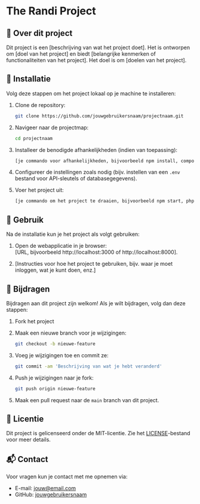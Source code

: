 # The Randi Project

## 📖 Over dit project
Dit project is een [beschrijving van wat het project doet]. Het is ontworpen om [doel van het project] en biedt [belangrijke kenmerken of functionaliteiten van het project]. Het doel is om [doelen van het project].

## 🔧 Installatie
Volg deze stappen om het project lokaal op je machine te installeren:

1. Clone de repository:
    ```bash
    git clone https://github.com/jouwgebruikersnaam/projectnaam.git
    ```

2. Navigeer naar de projectmap:
    ```bash
    cd projectnaam
    ```

3. Installeer de benodigde afhankelijkheden (indien van toepassing):
    ```bash
    [je commando voor afhankelijkheden, bijvoorbeeld npm install, composer install, enz.]
    ```

4. Configureer de instellingen zoals nodig (bijv. instellen van een `.env` bestand voor API-sleutels of databasegegevens).

5. Voer het project uit:
    ```bash
    [je commando om het project te draaien, bijvoorbeeld npm start, php artisan serve, enz.]
    ```

## 🚀 Gebruik
Na de installatie kun je het project als volgt gebruiken:

1. Open de webapplicatie in je browser:  
   [URL, bijvoorbeeld http://localhost:3000 of http://localhost:8000].

2. [Instructies voor hoe het project te gebruiken, bijv. waar je moet inloggen, wat je kunt doen, enz.]

## 🤝 Bijdragen
Bijdragen aan dit project zijn welkom! Als je wilt bijdragen, volg dan deze stappen:

1. Fork het project
2. Maak een nieuwe branch voor je wijzigingen:
    ```bash
    git checkout -b nieuwe-feature
    ```

3. Voeg je wijzigingen toe en commit ze:
    ```bash
    git commit -am 'Beschrijving van wat je hebt veranderd'
    ```

4. Push je wijzigingen naar je fork:
    ```bash
    git push origin nieuwe-feature
    ```

5. Maak een pull request naar de `main` branch van dit project.

## 📝 Licentie
Dit project is gelicenseerd onder de MIT-licentie. Zie het [LICENSE](LICENSE)-bestand voor meer details.

## 📬 Contact
Voor vragen kun je contact met me opnemen via:
- E-mail: [jouw@email.com](mailto:jouw@email.com)
- GitHub: [jouwgebruikersnaam](https://github.com/jouwgebruikersnaam)
